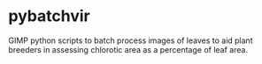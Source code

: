 # pybatchvir
GIMP python scripts to batch process images of leaves to aid plant breeders in assessing chlorotic area as a percentage of leaf area.
